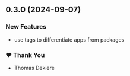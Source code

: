 ## 0.3.0 (2024-09-07)

### New Features

- use tags to differentiate apps from packages

### ❤️ Thank You

- Thomas Dekiere
